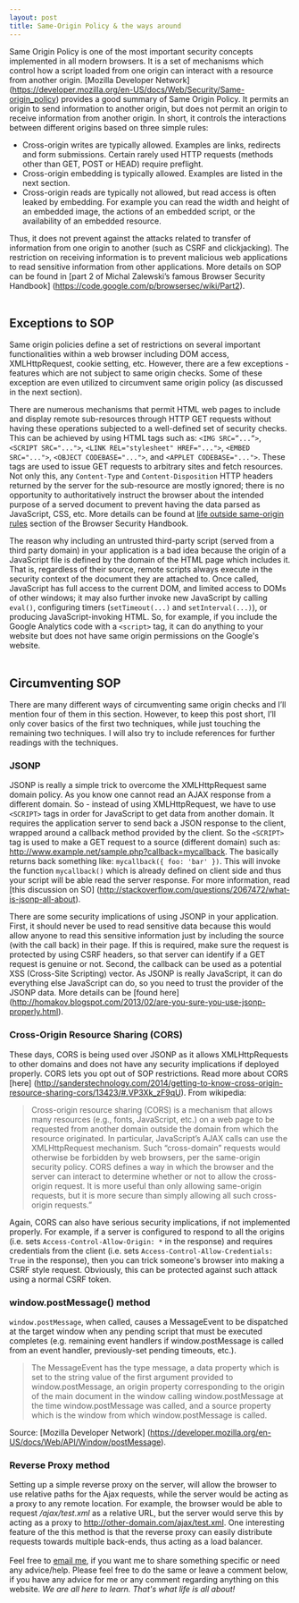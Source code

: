 ```yaml
--- 
layout: post 
title: Same-Origin Policy & the ways around
---
```


Same Origin Policy is one of the most important security concepts implemented in all
modern browsers. It is a set of mechanisms which control how a script loaded
from one origin can interact with a resource from another origin. [Mozilla
Developer Network]
(https://developer.mozilla.org/en-US/docs/Web/Security/Same-origin_policy)
provides a good summary of Same Origin Policy. It permits an origin to send
information to another origin, but does not permit an origin to receive
information from another origin. In short, it controls the interactions between
different origins based on three simple rules: 

* Cross-origin writes are typically allowed. Examples are links, redirects and form submissions. Certain
rarely used HTTP requests (methods other than GET, POST or HEAD) require preflight. 
* Cross-origin embedding is
typically allowed. Examples are listed in the next section. 
* Cross-origin reads are typically not allowed, but read access is often leaked by embedding. For example you can
read the width and height of an embedded image, the actions of an embedded
script, or the availability of an embedded resource. 

Thus, it does not prevent against the attacks related to transfer of information
from one origin to another (such as CSRF and clickjacking). The restriction on receiving
information is to prevent malicious web applications to read sensitive
information from other applications. More details on SOP can be found in [part
2 of  Michal Zalewski’s famous Browser Security Handbook]
(https://code.google.com/p/browsersec/wiki/Part2). 
<br />
<br />

## Exceptions to SOP 

Same origin policies define a set of restrictions on several important
functionalities within a web browser including DOM access, XMLHttpRequest,
cookie setting, etc. However, there are a few exceptions - features which are
not subject to same origin checks. Some of these exception are even utilized to
circumvent same origin policy (as discussed in the next section). 

There are
numerous mechanisms that permit HTML web pages to include and display remote
sub-resources through HTTP GET requests without having these operations
subjected to a well-defined set of security checks. This can be achieved by
using HTML tags such as: `<IMG SRC=”...”>`, `<SCRIPT SRC="...">`, `<LINK
REL="stylesheet" HREF="...">`, `<EMBED SRC="...">`, `<OBJECT CODEBASE="...">`, and
`<APPLET CODEBASE="...">`. These tags are used to issue GET requests to arbitrary
sites and fetch resources. Not only this, any `Content-Type` and
`Content-Disposition` HTTP headers returned by the server for the sub-resource
are mostly ignored; there is no opportunity to authoritatively instruct the
browser about the intended purpose of a served document to prevent having the
data parsed as JavaScript, CSS, etc. More details can be found at [life outside
same-origin
rules](https://code.google.com/p/browsersec/wiki/Part2#Life_outside_same-origin_rules)
section of the Browser Security Handbook. 

The reason why including an
untrusted third-party script (served from a third party domain) in your
application is a bad idea because the origin of a JavaScript file is defined by
the domain of the HTML page which includes it. That is, regardless of their
source, remote scripts always execute in the security context of the document
they are attached to. Once called, JavaScript has full access to the current
DOM, and limited access to DOMs of other windows; it may also further invoke
new JavaScript by calling `eval()`, configuring timers (`setTimeout(...)` and
`setInterval(...)`), or producing JavaScript-invoking HTML. So, for example, if
you include the Google Analytics code with a `<script>` tag, it can do anything
to your website but does not have same origin permissions on the Google's
website. 
<br />
<br />


## Circumventing SOP 

There are many different ways of circumventing
same origin checks and I’ll mention four of them in this section. However, to
keep this post short, I’ll only cover basics of the first two techniques, while
just touching the remaining two techniques. I will also try to include
references for further readings with the techniques. 

### JSONP 

JSONP is really a simple trick to overcome the XMLHttpRequest same
domain policy. As you know one cannot read an AJAX response from a different
domain. So - instead of using XMLHttpRequest, we have to use `<SCRIPT>` tags in
order for JavaScript to get data from another domain. It requires the
application server to send back a JSON response to the client, wrapped around a
callback method provided by the client. So the `<SCRIPT>` tag is used to make a
GET request to a source (different domain) such as:
<http://www.example.net/sample.php?callback=mycallback>. The basically returns
back something like: `mycallback({ foo: 'bar' })`. This will invoke the function
`mycallback()` which is already defined on client side and thus your script will be
able read the server response. For more information, read [this discussion on SO]
(http://stackoverflow.com/questions/2067472/what-is-jsonp-all-about). 

There are
some security implications of using JSONP in your application. First, it should
never be used to read sensitive data because this would allow anyone to read
this sensitive information just by including the source (with the call back) in
their page. If this is required, make sure the request is protected by using
CSRF headers, so that server can identify if a GET request is genuine or not.
Second, the callback can be used as a potential XSS (Cross-Site Scripting) vector. As JSONP is really
JavaScript, it can do everything else JavaScript can do, so you need to trust
the provider of the JSONP data.  More details can be [found here]
(http://homakov.blogspot.com/2013/02/are-you-sure-you-use-jsonp-properly.html).

### Cross-Origin Resource Sharing (CORS)

These days, CORS is being used over JSONP as it allows XMLHttpRequests
to other domains and does not have any security implications if deployed
properly. CORS lets you opt out of SOP restrictions. Read more about CORS [here]
(http://sanderstechnology.com/2014/getting-to-know-cross-origin-resource-sharing-cors/13423/#.VP3Xk_zF9qU). From wikipedia:

> Cross-origin resource sharing (CORS) is a mechanism that allows many resources
> (e.g., fonts, JavaScript, etc.) on a web page to be requested from another
> domain outside the domain from which the resource originated. In particular,
> JavaScript’s AJAX calls can use the XMLHttpRequest mechanism. Such
> “cross-domain” requests would otherwise be forbidden by web browsers, per the
> same-origin security policy. CORS defines a way in which the browser and the
> server can interact to determine whether or not to allow the cross-origin
> request. It is more useful than only allowing same-origin requests, but it is
> more secure than simply allowing all such cross-origin requests.” 

Again, CORS can also have serious security implications, if not implemented
properly. For example, if a server is configured to respond to all the origins
(i.e. sets `Access-Control-Allow-Origin: *` in the response) and requires
credentials from the client (i.e. sets `Access-Control-Allow-Credentials: True` in the
response), then you can trick someone's browser into making a CSRF style
request. Obviously, this can be protected against such attack using a normal CSRF token.

### window.postMessage() method  

 `window.postMessage`, when called, causes a
 MessageEvent to be dispatched at the target window when any pending script that
 must be executed completes (e.g. remaining event handlers if window.postMessage
 is called from an event handler, previously-set pending timeouts, etc.). 
> The MessageEvent has the type message, a data property which is set to the string
> value of the first argument provided to window.postMessage, an origin property
> corresponding to the origin of the main document in the window calling
> window.postMessage at the time window.postMessage was called, and a source
> property which is the window from which window.postMessage is called. 

Source: [Mozilla Developer Network]
(https://developer.mozilla.org/en-US/docs/Web/API/Window/postMessage).

### Reverse Proxy method  

Setting up a simple reverse proxy on the server, will
allow the browser to use relative paths for the Ajax requests, while the server
would be acting as a proxy to any remote location. For example, the browser
would be able to request */ajax/test.xml* as a relative URL, but the server would
serve this by acting as a proxy to <http://other-domain.com/ajax/test.xml>. One
interesting feature of the this method is that the reverse proxy can easily
distribute requests towards multiple back-ends, thus acting as a load balancer.
<br />
<br />
Feel free to [email me](mailto:contact@rahilarora.com), if you want me to share something specific or need any advice/help. Please feel free to do the same or leave a comment below, if you have any advice for me or any comment regarding anything on this website. *We are all here to learn. That's what life is all about!*
